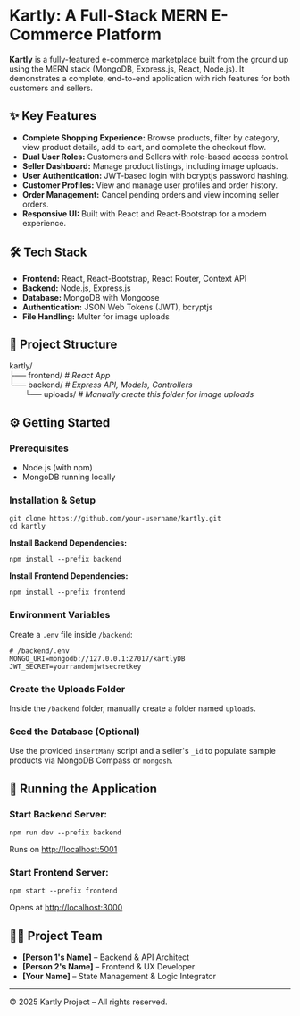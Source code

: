 <!DOCTYPE html>
<html lang="en">

<body>

  <h1>Kartly: A Full-Stack MERN E-Commerce Platform</h1>


  <p><strong>Kartly</strong> is a fully-featured e-commerce marketplace built from the ground up using the MERN stack (MongoDB, Express.js, React, Node.js). It demonstrates a complete, end-to-end application with rich features for both customers and sellers.</p>

  

  <h2>✨ Key Features</h2>
  <ul>
    <li><strong>Complete Shopping Experience:</strong> Browse products, filter by category, view product details, add to cart, and complete the checkout flow.</li>
    <li><strong>Dual User Roles:</strong> Customers and Sellers with role-based access control.</li>
    <li><strong>Seller Dashboard:</strong> Manage product listings, including image uploads.</li>
    <li><strong>User Authentication:</strong> JWT-based login with bcryptjs password hashing.</li>
    <li><strong>Customer Profiles:</strong> View and manage user profiles and order history.</li>
    <li><strong>Order Management:</strong> Cancel pending orders and view incoming seller orders.</li>
    <li><strong>Responsive UI:</strong> Built with React and React-Bootstrap for a modern experience.</li>
  </ul>

  <h2>🛠 Tech Stack</h2>
  <ul>
    <li><strong>Frontend:</strong> React, React-Bootstrap, React Router, Context API</li>
    <li><strong>Backend:</strong> Node.js, Express.js</li>
    <li><strong>Database:</strong> MongoDB with Mongoose</li>
    <li><strong>Authentication:</strong> JSON Web Tokens (JWT), bcryptjs</li>
    <li><strong>File Handling:</strong> Multer for image uploads</li>
  </ul>

  <h2>📁 Project Structure</h2>
  <div class="folder-structure">
kartly/<br>
├── frontend/ <em># React App</em><br>
└── backend/ <em># Express API, Models, Controllers</em><br>
  └── uploads/ <em># Manually create this folder for image uploads</em>
  </div>

  <h2>⚙ Getting Started</h2>

  <h3>Prerequisites</h3>
  <ul>
    <li>Node.js (with npm)</li>
    <li>MongoDB running locally</li>
  </ul>

  <h3>Installation & Setup</h3>
  <pre><code>git clone https://github.com/your-username/kartly.git
cd kartly</code></pre>

  <p><strong>Install Backend Dependencies:</strong></p>
  <pre><code>npm install --prefix backend</code></pre>

  <p><strong>Install Frontend Dependencies:</strong></p>
  <pre><code>npm install --prefix frontend</code></pre>

  <h3>Environment Variables</h3>
  <p>Create a <code>.env</code> file inside <code>/backend</code>:</p>
  <pre><code># /backend/.env
MONGO_URI=mongodb://127.0.0.1:27017/kartlyDB
JWT_SECRET=yourrandomjwtsecretkey</code></pre>

  <h3>Create the Uploads Folder</h3>
  <p>Inside the <code>/backend</code> folder, manually create a folder named <code>uploads</code>.</p>

  <h3>Seed the Database (Optional)</h3>
  <p>Use the provided <code>insertMany</code> script and a seller's <code>_id</code> to populate sample products via MongoDB Compass or <code>mongosh</code>.</p>

  <h2>🚦 Running the Application</h2>

  <h3>Start Backend Server:</h3>
  <pre><code>npm run dev --prefix backend</code></pre>
  <p>Runs on <a href="http://localhost:5001">http://localhost:5001</a></p>

  <h3>Start Frontend Server:</h3>
  <pre><code>npm start --prefix frontend</code></pre>
  <p>Opens at <a href="http://localhost:3000">http://localhost:3000</a></p>

  <h2>👨‍💻 Project Team</h2>
  <ul>
    <li><strong>[Person 1's Name]</strong> – Backend & API Architect</li>
    <li><strong>[Person 2's Name]</strong> – Frontend & UX Developer</li>
    <li><strong>[Your Name]</strong> – State Management & Logic Integrator</li>
  </ul>

  <hr>
  <p>© 2025 Kartly Project – All rights reserved.</p>

</body>
</html>
